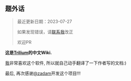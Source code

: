 __题外话__
------

> 最近更新日期：2023-07-27
> 
> 如果发现错误，请[联系我](mailto:me@smj.im)改正
> 
> 欢迎PR

__这是[Trilium](https://github.com/zadam/trilium)的中文Wiki.__

[我](https://smj.im)非常喜欢这个软件, 所以就自己动手翻译了一下作者写的文档:)

最后, 再次感谢[@zadam](https://github.com/zadam)开发这个项目!!!
